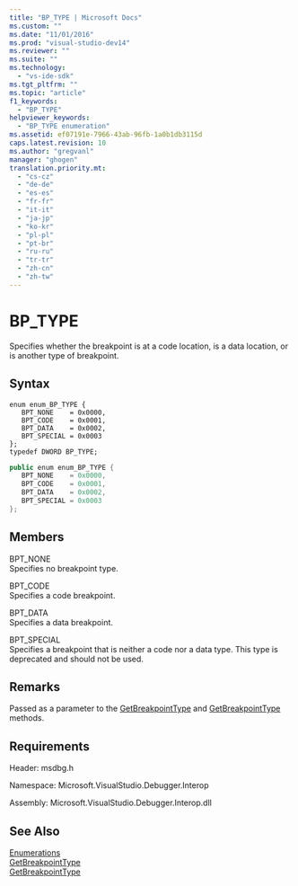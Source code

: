 ```yaml
---
title: "BP_TYPE | Microsoft Docs"
ms.custom: ""
ms.date: "11/01/2016"
ms.prod: "visual-studio-dev14"
ms.reviewer: ""
ms.suite: ""
ms.technology: 
  - "vs-ide-sdk"
ms.tgt_pltfrm: ""
ms.topic: "article"
f1_keywords: 
  - "BP_TYPE"
helpviewer_keywords: 
  - "BP_TYPE enumeration"
ms.assetid: ef07191e-7966-43ab-96fb-1a0b1db3115d
caps.latest.revision: 10
ms.author: "gregvanl"
manager: "ghogen"
translation.priority.mt: 
  - "cs-cz"
  - "de-de"
  - "es-es"
  - "fr-fr"
  - "it-it"
  - "ja-jp"
  - "ko-kr"
  - "pl-pl"
  - "pt-br"
  - "ru-ru"
  - "tr-tr"
  - "zh-cn"
  - "zh-tw"
---
```

# BP_TYPE
Specifies whether the breakpoint is at a code location, is a data location, or is another type of breakpoint.  
  
## Syntax  
  
```cpp#  
enum enum_BP_TYPE {   
   BPT_NONE    = 0x0000,  
   BPT_CODE    = 0x0001,  
   BPT_DATA    = 0x0002,  
   BPT_SPECIAL = 0x0003  
};  
typedef DWORD BP_TYPE;  
```  
  
```c#  
public enum enum_BP_TYPE {   
   BPT_NONE    = 0x0000,  
   BPT_CODE    = 0x0001,  
   BPT_DATA    = 0x0002,  
   BPT_SPECIAL = 0x0003  
};  
```  
  
## Members  
 BPT_NONE  
 Specifies no breakpoint type.  
  
 BPT_CODE  
 Specifies a code breakpoint.  
  
 BPT_DATA  
 Specifies a data breakpoint.  
  
 BPT_SPECIAL  
 Specifies a breakpoint that is neither a code nor a data type. This type is deprecated and should not be used.  
  
## Remarks  
 Passed as a parameter to the [GetBreakpointType](../../../extensibility/debugger/reference/idebugbreakpointresolution2-getbreakpointtype.md) and [GetBreakpointType](../../../extensibility/debugger/reference/idebugerrorbreakpointresolution2-getbreakpointtype.md) methods.  
  
## Requirements  
 Header: msdbg.h  
  
 Namespace: Microsoft.VisualStudio.Debugger.Interop  
  
 Assembly: Microsoft.VisualStudio.Debugger.Interop.dll  
  
## See Also  
 [Enumerations](../../../extensibility/debugger/reference/enumerations-visual-studio-debugging.md)   
 [GetBreakpointType](../../../extensibility/debugger/reference/idebugbreakpointresolution2-getbreakpointtype.md)   
 [GetBreakpointType](../../../extensibility/debugger/reference/idebugerrorbreakpointresolution2-getbreakpointtype.md)